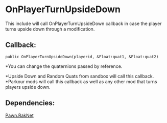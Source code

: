 # OnPlayerTurnUpsideDown
This include will call OnPlayerTurnUpsideDown callback in case the player turns upside down through a modification.

## Callback:
```pawn
public OnPlayerTurnUpsideDown(playerid, &Float:quat1, &Float:quat2)
```

*You can change the quaternions passed by reference.<br>

*Upside Down and Random Quats from sandbox will call this callback.<br>
*Parkour mods will call this callback as well as any other mod that turns players upside down.

## Dependencies:
[Pawn.RakNet](http://forum.sa-mp.com/showthread.php?t=640306)

